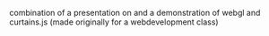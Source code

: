 combination of a presentation on and a demonstration of webgl and curtains.js
(made originally for a webdevelopment class)
